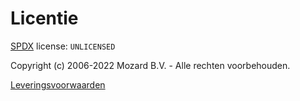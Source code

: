 # Licentie

[SPDX](https://spdx.org/licenses/) license: `UNLICENSED`

Copyright (c) 2006-2022 Mozard B.V. - Alle rechten voorbehouden.

[Leveringsvoorwaarden](https://www.mozard.nl/mozard/!suite86.scherm0325?mPag=204&mLok=1)
